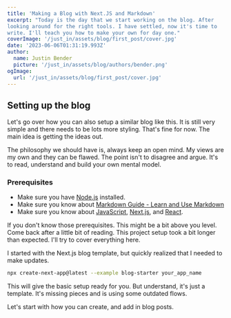 ```yaml
---
title: 'Making a Blog with Next.JS and Markdown'
excerpt: "Today is the day that we start working on the blog. After
looking around for the right tools. I have settled, now it's time to
write. I'll teach you how to make your own for day one."
coverImage: '/just_in/assets/blog/first_post/cover.jpg'
date: '2023-06-06T01:31:19.993Z'
author:
  name: Justin Bender
  picture: '/just_in/assets/blog/authors/bender.png'
ogImage:
  url: '/just_in/assets/blog/first_post/cover.jpg'
---
```


## Setting up the blog

Let's go over how you can also setup a similar blog like this. It is
still very simple and there needs to be lots more styling. That's fine
for now. The main idea is getting the ideas out.

The philosophy we should have is, always keep an open mind. My views are
my own and they can be flawed. The point isn't to disagree and argue.
It's to read, understand and build your own mental model.

### Prerequisites

* Make sure you have [Node.js](https://nodejs.org/en) installed.
* Make sure you know about [Markdown Guide - Learn and Use Markdown](https://www.markdownguide.org/)
* Make sure you know about
[JavaScript](https://developer.mozilla.org/en-US/docs/Web/javascript),
[Next.js](https://nextjs.org/docs), and
[React](https://reactjs.org/docs/getting-started.html).

If you don't know those prerequisites. This might be a bit above you
level. Come back after a little bit of reading. This project setup took
a bit longer than expected. I'll try to cover everything here.

I started with the Next.js blog template, but quickly realized that I
needed to make updates.

```bash
npx create-next-app@latest --example blog-starter your_app_name
```

This will give the basic setup ready for you. But understand, it's just
a template. It's missing pieces and is using some outdated flows.

Let's start with how you can create, and add in blog posts.


